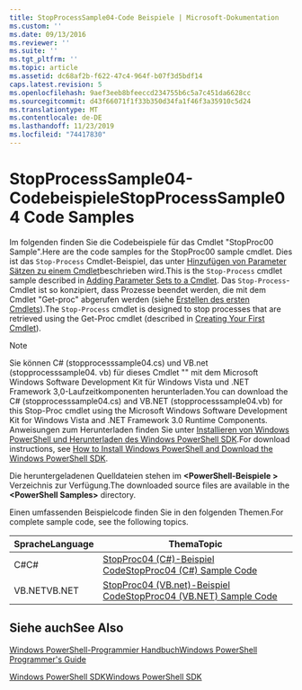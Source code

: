 ```yaml
---
title: StopProcessSample04-Code Beispiele | Microsoft-Dokumentation
ms.custom: ''
ms.date: 09/13/2016
ms.reviewer: ''
ms.suite: ''
ms.tgt_pltfrm: ''
ms.topic: article
ms.assetid: dc68af2b-f622-47c4-964f-b07f3d5bdf14
caps.latest.revision: 5
ms.openlocfilehash: 9aef3eeb8bfeeccd234755b6c5a7c451da6628cc
ms.sourcegitcommit: d43f66071f1f33b350d34fa1f46f3a35910c5d24
ms.translationtype: MT
ms.contentlocale: de-DE
ms.lasthandoff: 11/23/2019
ms.locfileid: "74417830"
---
```

# <a name="stopprocesssample04-code-samples"></a><span data-ttu-id="a898e-102">StopProcessSample04-Codebeispiele</span><span class="sxs-lookup"><span data-stu-id="a898e-102">StopProcessSample04 Code Samples</span></span>

<span data-ttu-id="a898e-103">Im folgenden finden Sie die Codebeispiele für das Cmdlet "StopProc00 Sample".</span><span class="sxs-lookup"><span data-stu-id="a898e-103">Here are the code samples for the StopProc00 sample cmdlet.</span></span> <span data-ttu-id="a898e-104">Dies ist das `Stop-Process` Cmdlet-Beispiel, das unter [Hinzufügen von Parameter Sätzen zu einem Cmdlet](../cmdlet/adding-parameter-sets-to-a-cmdlet.md)beschrieben wird.</span><span class="sxs-lookup"><span data-stu-id="a898e-104">This is the `Stop-Process` cmdlet sample described in [Adding Parameter Sets to a Cmdlet](../cmdlet/adding-parameter-sets-to-a-cmdlet.md).</span></span> <span data-ttu-id="a898e-105">Das `Stop-Process`-Cmdlet ist so konzipiert, dass Prozesse beendet werden, die mit dem Cmdlet "Get-proc" abgerufen werden (siehe [Erstellen des ersten Cmdlets](../cmdlet/creating-a-cmdlet-without-parameters.md)).</span><span class="sxs-lookup"><span data-stu-id="a898e-105">The `Stop-Process` cmdlet is designed to stop processes that are retrieved using the Get-Proc cmdlet (described in [Creating Your First Cmdlet](../cmdlet/creating-a-cmdlet-without-parameters.md)).</span></span>

> [!NOTE]
> <span data-ttu-id="a898e-106">Sie können C# (stopprocesssample04.cs) und VB.net (stopprocesssample04. vb) für dieses Cmdlet "" mit dem Microsoft Windows Software Development Kit für Windows Vista und .NET Framework 3,0-Laufzeitkomponenten herunterladen.</span><span class="sxs-lookup"><span data-stu-id="a898e-106">You can download the C# (stopprocesssample04.cs) and VB.NET (stopprocesssample04.vb) for this Stop-Proc cmdlet using the Microsoft Windows Software Development Kit for Windows Vista and .NET Framework 3.0 Runtime Components.</span></span> <span data-ttu-id="a898e-107">Anweisungen zum Herunterladen finden Sie unter [Installieren von Windows PowerShell und Herunterladen des Windows PowerShell SDK](/powershell/scripting/developer/installing-the-windows-powershell-sdk).</span><span class="sxs-lookup"><span data-stu-id="a898e-107">For download instructions, see [How to Install Windows PowerShell and Download the Windows PowerShell SDK](/powershell/scripting/developer/installing-the-windows-powershell-sdk).</span></span>
>
> <span data-ttu-id="a898e-108">Die heruntergeladenen Quelldateien stehen im **\<PowerShell-Beispiele >** Verzeichnis zur Verfügung.</span><span class="sxs-lookup"><span data-stu-id="a898e-108">The downloaded source files are available in the **\<PowerShell Samples>** directory.</span></span>

<span data-ttu-id="a898e-109">Einen umfassenden Beispielcode finden Sie in den folgenden Themen.</span><span class="sxs-lookup"><span data-stu-id="a898e-109">For complete sample code, see the following topics.</span></span>

|<span data-ttu-id="a898e-110">Sprache</span><span class="sxs-lookup"><span data-stu-id="a898e-110">Language</span></span>|<span data-ttu-id="a898e-111">Thema</span><span class="sxs-lookup"><span data-stu-id="a898e-111">Topic</span></span>|
|--------------|-----------|
|<span data-ttu-id="a898e-112">C#</span><span class="sxs-lookup"><span data-stu-id="a898e-112">C#</span></span>|[<span data-ttu-id="a898e-113">StopProc04 (C#)-Beispiel Code</span><span class="sxs-lookup"><span data-stu-id="a898e-113">StopProc04 (C#) Sample Code</span></span>](./stopprocesssample04-csharp-sample-code.md)|
|<span data-ttu-id="a898e-114">VB.NET</span><span class="sxs-lookup"><span data-stu-id="a898e-114">VB.NET</span></span>|[<span data-ttu-id="a898e-115">StopProc04 (VB.net)-Beispiel Code</span><span class="sxs-lookup"><span data-stu-id="a898e-115">StopProc04 (VB.NET) Sample Code</span></span>](./stopprocesssample04-vb-net-sample-code.md)|

## <a name="see-also"></a><span data-ttu-id="a898e-116">Siehe auch</span><span class="sxs-lookup"><span data-stu-id="a898e-116">See Also</span></span>

[<span data-ttu-id="a898e-117">Windows PowerShell-Programmier Handbuch</span><span class="sxs-lookup"><span data-stu-id="a898e-117">Windows PowerShell Programmer's Guide</span></span>](./windows-powershell-programmer-s-guide.md)

[<span data-ttu-id="a898e-118">Windows PowerShell SDK</span><span class="sxs-lookup"><span data-stu-id="a898e-118">Windows PowerShell SDK</span></span>](../windows-powershell-reference.md)
